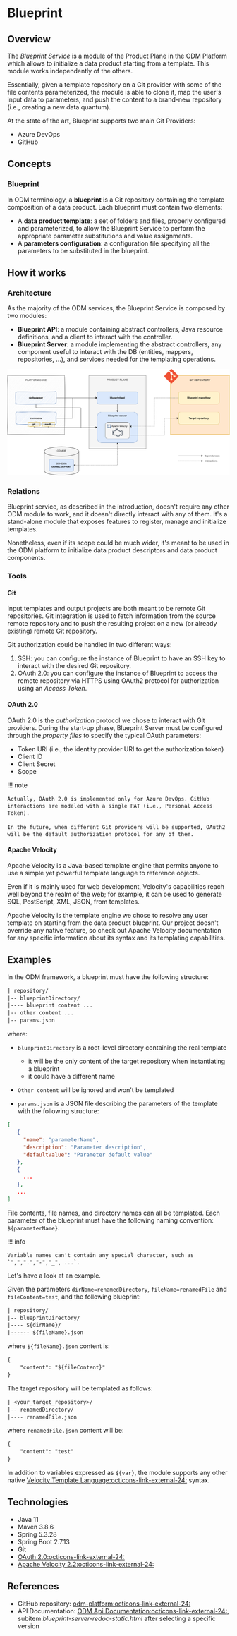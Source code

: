 # Blueprint

## Overview

The *Blueprint Service* is a module of the Product Plane in the ODM Platform
which allows to initialize a data product starting from a template.
This module works independently of the others.

Essentially, given a template repository on a Git provider with some of the file contents parameterized,
the module is able to clone it, map the user's input data to parameters,
and push the content to a brand-new repository (i.e., creating a new data quantum).

At the state of the art, Blueprint supports two main Git Providers:

* Azure DevOps
* GitHub

## Concepts

### Blueprint

In ODM terminology, a **blueprint** is a Git repository containing the template composition of a data product. Each blueprint must contain two elements:

- A **data product template**: a set of folders and files, properly configured and parameterized, to allow the Blueprint Service to perform the appropriate parameter substitutions and value assignments.
- A **parameters configuration**: a configuration file specifying all the parameters to be substituted in the blueprint.

## How it works

### Architecture

As the majority of the ODM services, the Blueprint Service is composed by two modules:

* **Blueprint API**: a module containing abstract controllers, Java resource definitions, and a client to interact with the controller.
* **Blueprint Server**: a module implementing the abstract controllers, any component useful to interact with the DB (entities, mappers, repositories, ...), and services needed for the templating operations.

![Blueprint-diagram](../../images/architecture/product-plane/blueprint/blueprint_architecture.png)

### Relations

Blueprint service, as described in the introduction, doesn't require any other ODM module to work, and it doesn't directly interact with any of them. It's a stand-alone module that exposes features to register, manage and initialize templates.

Nonetheless, even if its scope could be much wider, it's meant to be used in the ODM platform to initialize data product descriptors and data product components.

### Tools

#### Git

Input templates and output projects are both meant to be remote Git repositories.  Git integration is used to fetch information from the source remote repository and to push the resulting project on a new (or already existing) remote Git repository.

Git authorization could be handled in two different ways:

1. SSH: you can configure the instance of Blueprint to have an SSH key to interact with the desired Git repository.
2. OAuth 2.0: you can configure the instance of Blueprint to access the remote repository via HTTPS using OAuth2 protocol for authorization using an _Access Token_.

#### OAuth 2.0

OAuth 2.0 is the _authorization_ protocol we chose to interact with Git providers. During the start-up phase, Blueprint Server must be configured through the _property files_ to specify the typical OAuth parameters:

* Token URI (i.e., the identity provider URI to get the authorization token)
* Client ID
* Client Secret
* Scope

!!! note
    
    Actually, OAuth 2.0 is implemented only for Azure DevOps. GitHub interactions are modeled with a single PAT (i.e., Personal Access Token).
    
    In the future, when different Git providers will be supported, OAuth2 will be the default authorization protocol for any of them.

#### Apache Velocity

Apache Velocity is a Java-based template engine that permits anyone to use a simple yet powerful template language to reference objects.

Even if it is mainly used for web development, Velocity's capabilities reach well beyond the realm of the web; for example, it can be used to generate SQL, PostScript, XML, JSON, from templates.

Apache Velocity is the template engine we chose to resolve any user template on starting from the data product blueprint. Our project doesn't override any native feature, so check out Apache Velocity documentation for any specific information about its syntax and its templating capabilities.

## Examples

In the ODM framework, a blueprint must have the following structure:
```txt
| repository/
|-- blueprintDirectory/
|---- blueprint content ...
|-- other content ...
|-- params.json
```
where:

* `blueprintDirectory` is a root-level directory containing the real template
  
    * it will be the only content of the target repository when instantiating a blueprint
    * it could have a different name

* `Other content` will be ignored and won't be templated
* `params.json` is a JSON file describing the parameters of the template with the following structure:
```json
[
   {
     "name": "parameterName",
     "description": "Parameter description",
     "defaultValue": "Parameter default value"
   }, 
   {
     ...
   },
   ...
]
```

File contents, file names, and directory names can all be templated. Each parameter of the blueprint must have the following naming convention: `${parameterName}`. 

!!! info
    
    Variable names can't contain any special character, such as `",",".","-","_", ...`.

Let's have a look at an example.

Given the parameters `dirName=renamedDirectory`, `fileName=renamedFile` and `fileContent=test`, and the following blueprint:
```txt
| repository/
|-- blueprintDirectory/
|---- ${dirName}/
|------ ${fileName}.json 
```
where `${fileName}.json` content is:
```txt
{
    "content": "${fileContent}"
}
```

The target repository will be templated as follows:
```txt
| <your_target_repository>/
|-- renamedDirectory/
|---- renamedFile.json
```
where `renamedFile.json` content will be:
```txt
{
    "content": "test"
}
```

In addition to variables expressed as `${var}`, the module supports any other native <a href="https://velocity.apache.org/engine/devel/user-guide.html#velocity-template-language-vtl-an-introduction" target="_blank">Velocity Template Language:octicons-link-external-24:</a> syntax.

## Technologies

* Java 11
* Maven 3.8.6
* Spring 5.3.28
* Spring Boot 2.7.13
* Git
* <a href="https://oauth.net/2/" target="_blank">OAuth 2.0:octicons-link-external-24:</a>
* <a href="https://velocity.apache.org/" target="_blank">Apache Velocity 2.2:octicons-link-external-24:</a>

## References

* GitHub repository: <a href="https://github.com/opendatamesh-initiative/odm-platform" target="_blank">odm-platform:octicons-link-external-24:</a>
* API Documentation: <a href="https://opendatamesh-initiative.github.io/odm-api-doc/doc.html" target="_blank">ODM Api Documentation:octicons-link-external-24:</a>, subitem _blueprint-server-redoc-static.html_ after selecting a specific version